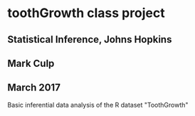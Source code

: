 # toothGrowth class project
## Statistical Inference, Johns Hopkins
## Mark Culp
## March 2017
Basic inferential data analysis of the R dataset "ToothGrowth"




